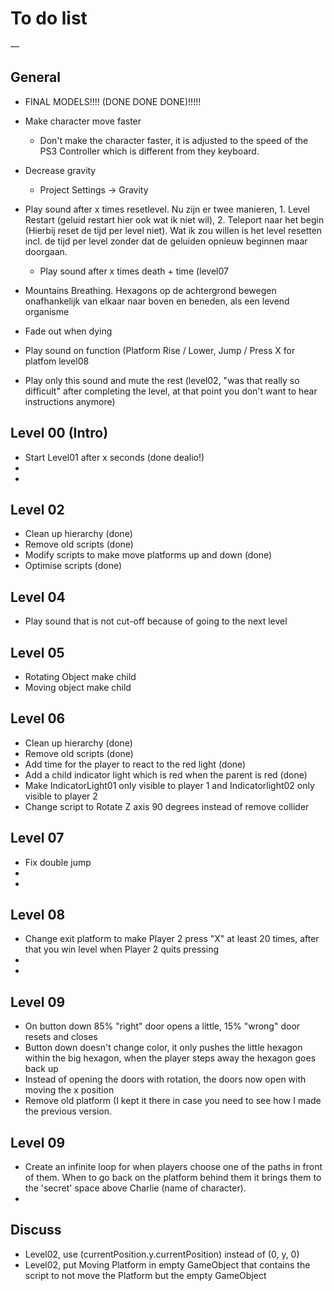 # To do list

—

## General
- FINAL MODELS!!!! (DONE DONE DONE)!!!!!

- Make character move faster
	- Don't make the character faster, it is adjusted to the speed of the PS3 Controller which is different from they keyboard.
- Decrease gravity
	- Project Settings -> Gravity

- Play sound after x times resetlevel. Nu zijn er twee manieren, 1. Level Restart (geluid restart hier ook wat ik niet wil), 2. Teleport naar het begin (Hierbij reset de tijd per level niet). Wat ik zou willen is het level resetten incl. de tijd per level zonder dat de geluiden opnieuw beginnen maar doorgaan.
	- Play sound after x times death + time (level07
- Mountains Breathing. Hexagons op de achtergrond bewegen onafhankelijk van elkaar naar boven en beneden, als een levend organisme
- Fade out when dying
- Play sound on function (Platform Rise / Lower, Jump / Press X for platfom level08
- Play only this sound and mute the rest (level02, "was that really so difficult" after completing the level, at that point you don't want to hear instructions anymore)

## Level 00 (Intro)
- Start Level01 after x seconds (done dealio!)
-
-

## Level 02
- Clean up hierarchy (done)
- Remove old scripts (done)
- Modify scripts to make move platforms up and down (done)
- Optimise scripts (done)

## Level 04
- Play sound that is not cut-off because of going to the next level

## Level 05
- Rotating Object make child
- Moving object make child

## Level 06
- Clean up hierarchy (done)
- Remove old scripts (done)
- Add time for the player to react to the red light (done)
- Add a child indicator light which is red when the parent is red (done)
- Make IndicatorLight01 only visible to player 1 and Indicatorlight02 only visible to player 2
- Change script to Rotate Z axis 90 degrees instead of remove collider

## Level 07
- Fix double jump
-
-

## Level 08
- Change exit platform to make Player 2 press "X" at least 20 times, after that you win level when Player 2 quits pressing
-
-

## Level 09
- On button down 85% "right" door opens a little, 15% "wrong" door resets and closes
- Button down doesn't change color, it only pushes the little hexagon within the big hexagon, when the player steps away the hexagon goes back up
- Instead of opening the doors with rotation, the doors now open with moving the x position
- Remove old platform (I kept it there in case you need to see how I made the previous version.

## Level 09
- Create an infinite loop for when players choose one of the paths in front of them. When to go back on the platform behind them it brings them to the 'secret' space above Charlie (name of character).
-


## Discuss
- Level02, use (currentPosition.y.currentPosition) instead of (0, y, 0)
- Level02, put Moving Platform in empty GameObject that contains the script to not move the Platform but the empty GameObject